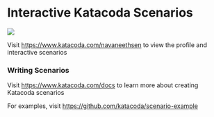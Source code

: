 # Interactive Katacoda Scenarios

[![](http://shields.katacoda.com/katacoda/navaneethsen/count.svg)](https://www.katacoda.com/navaneethsen "Get your profile on Katacoda.com")

Visit https://www.katacoda.com/navaneethsen to view the profile and interactive scenarios

### Writing Scenarios
Visit https://www.katacoda.com/docs to learn more about creating Katacoda scenarios

For examples, visit https://github.com/katacoda/scenario-example
